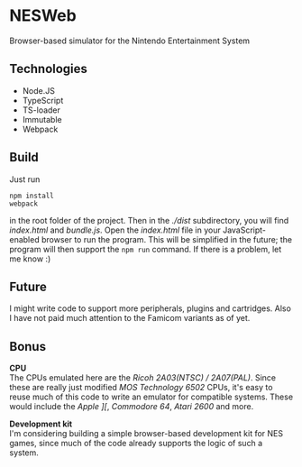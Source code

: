 # NESWeb
Browser-based simulator for the Nintendo Entertainment System

## Technologies
* Node.JS
* TypeScript
* TS-loader
* Immutable
* Webpack

## Build
Just run
```
npm install
webpack
```
in the root folder of the project.
Then in the *./dist* subdirectory, you will find *index.html* and *bundle.js*.
Open the *index.html* file in your JavaScript-enabled browser to run the program.
This will be simplified in the future; the program will then support the `npm run` command.
If there is a problem, let me know :)

## Future
I might write code to support more peripherals, plugins and cartridges.
Also I have not paid much attention to the Famicom variants as of yet.

## Bonus

**CPU**  
The CPUs emulated here are the *Ricoh 2A03(NTSC) / 2A07(PAL)*.
Since these are really just modified *MOS Technology 6502* CPUs,
it's easy to reuse much of this code to write an emulator for compatible systems.
These would include the *Apple ][*, *Commodore 64*, *Atari 2600* and more.

**Development kit**  
I'm considering building a simple browser-based development kit for NES games,
since much of the code already supports the logic of such a system.